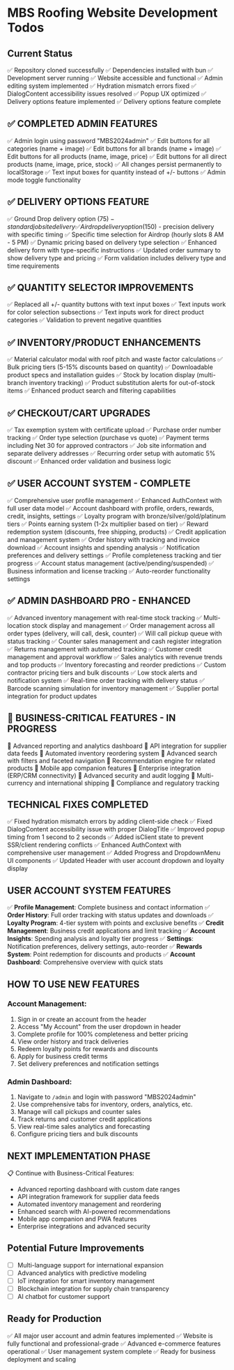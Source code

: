 # MBS Roofing Website Development Todos

## Current Status
✅ Repository cloned successfully
✅ Dependencies installed with bun
✅ Development server running
✅ Website accessible and functional
✅ Admin editing system implemented
✅ Hydration mismatch errors fixed
✅ DialogContent accessibility issues resolved
✅ Popup UX optimized
✅ Delivery options feature implemented
✅ Delivery options feature complete

## ✅ **COMPLETED ADMIN FEATURES**
✅ Admin login using password "MBS2024admin"
✅ Edit buttons for all categories (name + image)
✅ Edit buttons for all brands (name + image)
✅ Edit buttons for all products (name, image, price)
✅ Edit buttons for all direct products (name, image, price, stock)
✅ All changes persist permanently to localStorage
✅ Text input boxes for quantity instead of +/- buttons
✅ Admin mode toggle functionality

## ✅ **DELIVERY OPTIONS FEATURE**
✅ Ground Drop delivery option ($75) - standard job site delivery
✅ Airdrop delivery option ($150) - precision delivery with specific timing
✅ Specific time selection for Airdrop (hourly slots 8 AM - 5 PM)
✅ Dynamic pricing based on delivery type selection
✅ Enhanced delivery form with type-specific instructions
✅ Updated order summary to show delivery type and pricing
✅ Form validation includes delivery type and time requirements

## ✅ **QUANTITY SELECTOR IMPROVEMENTS**
✅ Replaced all +/- quantity buttons with text input boxes
✅ Text inputs work for color selection subsections
✅ Text inputs work for direct product categories
✅ Validation to prevent negative quantities

## ✅ **INVENTORY/PRODUCT ENHANCEMENTS**
✅ Material calculator modal with roof pitch and waste factor calculations
✅ Bulk pricing tiers (5-15% discounts based on quantity)
✅ Downloadable product specs and installation guides
✅ Stock by location display (multi-branch inventory tracking)
✅ Product substitution alerts for out-of-stock items
✅ Enhanced product search and filtering capabilities

## ✅ **CHECKOUT/CART UPGRADES**
✅ Tax exemption system with certificate upload
✅ Purchase order number tracking
✅ Order type selection (purchase vs quote)
✅ Payment terms including Net 30 for approved contractors
✅ Job site information and separate delivery addresses
✅ Recurring order setup with automatic 5% discount
✅ Enhanced order validation and business logic

## ✅ **USER ACCOUNT SYSTEM - COMPLETE**
✅ Comprehensive user profile management
✅ Enhanced AuthContext with full user data model
✅ Account dashboard with profile, orders, rewards, credit, insights, settings
✅ Loyalty program with bronze/silver/gold/platinum tiers
✅ Points earning system (1-2x multiplier based on tier)
✅ Reward redemption system (discounts, free shipping, products)
✅ Credit application and management system
✅ Order history with tracking and invoice download
✅ Account insights and spending analysis
✅ Notification preferences and delivery settings
✅ Profile completeness tracking and tier progress
✅ Account status management (active/pending/suspended)
✅ Business information and license tracking
✅ Auto-reorder functionality settings

## ✅ **ADMIN DASHBOARD PRO - ENHANCED**
✅ Advanced inventory management with real-time stock tracking
✅ Multi-location stock display and management
✅ Order management across all order types (delivery, will call, desk, counter)
✅ Will call pickup queue with status tracking
✅ Counter sales management and cash register integration
✅ Returns management with automated tracking
✅ Customer credit management and approval workflow
✅ Sales analytics with revenue trends and top products
✅ Inventory forecasting and reorder predictions
✅ Custom contractor pricing tiers and bulk discounts
✅ Low stock alerts and notification system
✅ Real-time order tracking with delivery status
✅ Barcode scanning simulation for inventory management
✅ Supplier portal integration for product updates

## 🚧 **BUSINESS-CRITICAL FEATURES - IN PROGRESS**
🔲 Advanced reporting and analytics dashboard
🔲 API integration for supplier data feeds
🔲 Automated inventory reordering system
🔲 Advanced search with filters and faceted navigation
🔲 Recommendation engine for related products
🔲 Mobile app companion features
🔲 Enterprise integration (ERP/CRM connectivity)
🔲 Advanced security and audit logging
🔲 Multi-currency and international shipping
🔲 Compliance and regulatory tracking

## **TECHNICAL FIXES COMPLETED**
✅ Fixed hydration mismatch errors by adding client-side check
✅ Fixed DialogContent accessibility issue with proper DialogTitle
✅ Improved popup timing from 1 second to 2 seconds
✅ Added isClient state to prevent SSR/client rendering conflicts
✅ Enhanced AuthContext with comprehensive user management
✅ Added Progress and DropdownMenu UI components
✅ Updated Header with user account dropdown and loyalty display

## **USER ACCOUNT SYSTEM FEATURES**
✅ **Profile Management**: Complete business and contact information
✅ **Order History**: Full order tracking with status updates and downloads
✅ **Loyalty Program**: 4-tier system with points and exclusive benefits
✅ **Credit Management**: Business credit applications and limit tracking
✅ **Account Insights**: Spending analysis and loyalty tier progress
✅ **Settings**: Notification preferences, delivery settings, auto-reorder
✅ **Rewards System**: Point redemption for discounts and products
✅ **Account Dashboard**: Comprehensive overview with quick stats

## **HOW TO USE NEW FEATURES**
### Account Management:
1. Sign in or create an account from the header
2. Access "My Account" from the user dropdown in header
3. Complete profile for 100% completeness and better pricing
4. View order history and track deliveries
5. Redeem loyalty points for rewards and discounts
6. Apply for business credit terms
7. Set delivery preferences and notification settings

### Admin Dashboard:
1. Navigate to `/admin` and login with password "MBS2024admin"
2. Use comprehensive tabs for inventory, orders, analytics, etc.
3. Manage will call pickups and counter sales
4. Track returns and customer credit applications
5. View real-time sales analytics and forecasting
6. Configure pricing tiers and bulk discounts

## **NEXT IMPLEMENTATION PHASE**
📋 Continue with Business-Critical Features:
- Advanced reporting dashboard with custom date ranges
- API integration framework for supplier data feeds
- Automated inventory management and reordering
- Enhanced search with AI-powered recommendations
- Mobile app companion and PWA features
- Enterprise integrations and advanced security

## Potential Future Improvements
- [ ] Multi-language support for international expansion
- [ ] Advanced analytics with predictive modeling
- [ ] IoT integration for smart inventory management
- [ ] Blockchain integration for supply chain transparency
- [ ] AI chatbot for customer support

## Ready for Production
✅ All major user account and admin features implemented
✅ Website is fully functional and professional-grade
✅ Advanced e-commerce features operational
✅ User management system complete
✅ Ready for business deployment and scaling
